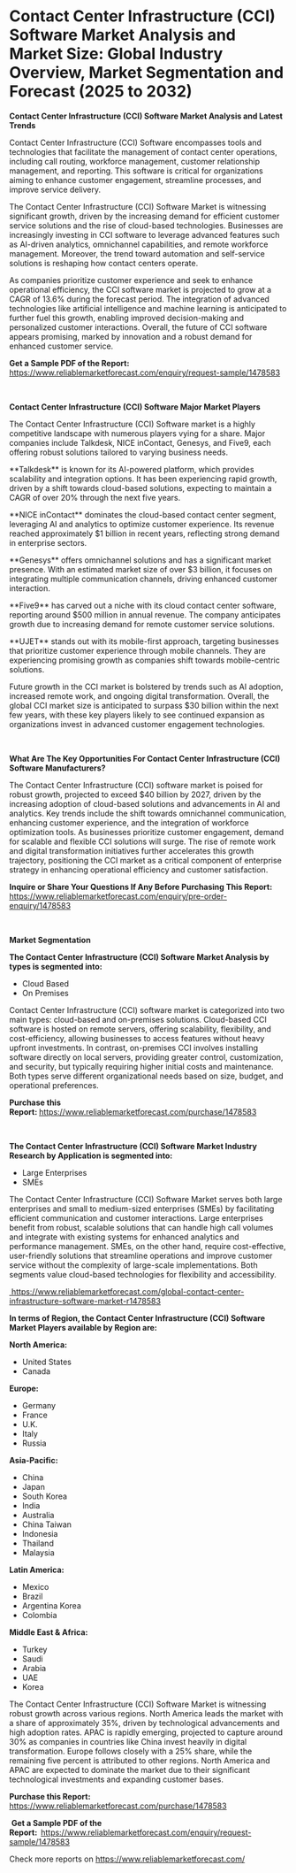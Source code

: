 <p><h1>Contact Center Infrastructure (CCI) Software Market Analysis and Market Size: Global Industry Overview, Market Segmentation and Forecast (2025 to 2032)</h1></p><p><strong>Contact Center Infrastructure (CCI) Software Market Analysis and Latest Trends</strong></p>
<p><p>Contact Center Infrastructure (CCI) Software encompasses tools and technologies that facilitate the management of contact center operations, including call routing, workforce management, customer relationship management, and reporting. This software is critical for organizations aiming to enhance customer engagement, streamline processes, and improve service delivery.</p><p>The Contact Center Infrastructure (CCI) Software Market is witnessing significant growth, driven by the increasing demand for efficient customer service solutions and the rise of cloud-based technologies. Businesses are increasingly investing in CCI software to leverage advanced features such as AI-driven analytics, omnichannel capabilities, and remote workforce management. Moreover, the trend toward automation and self-service solutions is reshaping how contact centers operate.</p><p>As companies prioritize customer experience and seek to enhance operational efficiency, the CCI software market is projected to grow at a CAGR of 13.6% during the forecast period. The integration of advanced technologies like artificial intelligence and machine learning is anticipated to further fuel this growth, enabling improved decision-making and personalized customer interactions. Overall, the future of CCI software appears promising, marked by innovation and a robust demand for enhanced customer service.</p></p>
<p><strong>Get a Sample PDF of the Report:&nbsp;</strong> <a href="https://www.reliablemarketforecast.com/enquiry/request-sample/1478583?utm_campaign=2315&utm_medium=2&utm_source=Github&utm_content=ia&utm_term=23032025&utm_id=contact-center-infrastructure-cci-software">https://www.reliablemarketforecast.com/enquiry/request-sample/1478583</a></p>
<p>&nbsp;</p>
<p><strong>Contact Center Infrastructure (CCI) Software Major Market Players</strong></p>
<p><p>The Contact Center Infrastructure (CCI) Software market is a highly competitive landscape with numerous players vying for a share. Major companies include Talkdesk, NICE inContact, Genesys, and Five9, each offering robust solutions tailored to varying business needs. </p><p>**Talkdesk** is known for its AI-powered platform, which provides scalability and integration options. It has been experiencing rapid growth, driven by a shift towards cloud-based solutions, expecting to maintain a CAGR of over 20% through the next five years. </p><p>**NICE inContact** dominates the cloud-based contact center segment, leveraging AI and analytics to optimize customer experience. Its revenue reached approximately $1 billion in recent years, reflecting strong demand in enterprise sectors.</p><p>**Genesys** offers omnichannel solutions and has a significant market presence. With an estimated market size of over $3 billion, it focuses on integrating multiple communication channels, driving enhanced customer interaction. </p><p>**Five9** has carved out a niche with its cloud contact center software, reporting around $500 million in annual revenue. The company anticipates growth due to increasing demand for remote customer service solutions.</p><p>**UJET** stands out with its mobile-first approach, targeting businesses that prioritize customer experience through mobile channels. They are experiencing promising growth as companies shift towards mobile-centric solutions.</p><p>Future growth in the CCI market is bolstered by trends such as AI adoption, increased remote work, and ongoing digital transformation. Overall, the global CCI market size is anticipated to surpass $30 billion within the next few years, with these key players likely to see continued expansion as organizations invest in advanced customer engagement technologies.</p></p>
<p>&nbsp;</p>
<p><strong>What Are The Key Opportunities For Contact Center Infrastructure (CCI) Software Manufacturers?</strong></p>
<p><p>The Contact Center Infrastructure (CCI) software market is poised for robust growth, projected to exceed $40 billion by 2027, driven by the increasing adoption of cloud-based solutions and advancements in AI and analytics. Key trends include the shift towards omnichannel communication, enhancing customer experience, and the integration of workforce optimization tools. As businesses prioritize customer engagement, demand for scalable and flexible CCI solutions will surge. The rise of remote work and digital transformation initiatives further accelerates this growth trajectory, positioning the CCI market as a critical component of enterprise strategy in enhancing operational efficiency and customer satisfaction.</p></p>
<p><strong>Inquire or Share Your Questions If Any Before Purchasing This Report:</strong> <a href="https://www.reliablemarketforecast.com/enquiry/pre-order-enquiry/1478583?utm_campaign=2315&utm_medium=2&utm_source=Github&utm_content=ia&utm_term=23032025&utm_id=contact-center-infrastructure-cci-software">https://www.reliablemarketforecast.com/enquiry/pre-order-enquiry/1478583</a></p>
<p>&nbsp;</p>
<p><strong>Market Segmentation</strong></p>
<p><strong>The Contact Center Infrastructure (CCI) Software Market Analysis by types is segmented into:</strong></p>
<p><ul><li>Cloud Based</li><li>On Premises</li></ul></p>
<p><p>Contact Center Infrastructure (CCI) software market is categorized into two main types: cloud-based and on-premises solutions. Cloud-based CCI software is hosted on remote servers, offering scalability, flexibility, and cost-efficiency, allowing businesses to access features without heavy upfront investments. In contrast, on-premises CCI involves installing software directly on local servers, providing greater control, customization, and security, but typically requiring higher initial costs and maintenance. Both types serve different organizational needs based on size, budget, and operational preferences.</p></p>
<p><strong>Purchase this Report:&nbsp;</strong><a href="https://www.reliablemarketforecast.com/purchase/1478583?utm_campaign=2315&utm_medium=2&utm_source=Github&utm_content=ia&utm_term=23032025&utm_id=contact-center-infrastructure-cci-software">https://www.reliablemarketforecast.com/purchase/1478583</a></p>
<p>&nbsp;</p>
<p><strong>The Contact Center Infrastructure (CCI) Software Market Industry Research by Application is segmented into:</strong></p>
<p><ul><li>Large Enterprises</li><li>SMEs</li></ul></p>
<p><p>The Contact Center Infrastructure (CCI) Software Market serves both large enterprises and small to medium-sized enterprises (SMEs) by facilitating efficient communication and customer interactions. Large enterprises benefit from robust, scalable solutions that can handle high call volumes and integrate with existing systems for enhanced analytics and performance management. SMEs, on the other hand, require cost-effective, user-friendly solutions that streamline operations and improve customer service without the complexity of large-scale implementations. Both segments value cloud-based technologies for flexibility and accessibility.</p></p>
<p><a href="https://www.reliablemarketforecast.com/global-contact-center-infrastructure-software-market-r1478583?utm_campaign=2315&utm_medium=2&utm_source=Github&utm_content=ia&utm_term=23032025&utm_id=contact-center-infrastructure-cci-software">&nbsp;https://www.reliablemarketforecast.com/global-contact-center-infrastructure-software-market-r1478583</a></p>
<p><strong>In terms of Region, the Contact Center Infrastructure (CCI) Software Market Players available by Region are:</strong></p>
<p>
    <p> <strong> North America: </strong>
        <ul>
            <li>United States</li>
            <li>Canada</li>
        </ul>
        </p> 
    <p> <strong> Europe: </strong>
        <ul>
            <li>Germany</li>
            <li>France</li>
            <li>U.K.</li>
            <li>Italy</li>
            <li>Russia</li>
        </ul>
        </p> 
    <p> <strong> Asia-Pacific: </strong>
        <ul>
            <li>China</li>
            <li>Japan</li>
            <li>South Korea</li>
            <li>India</li>
            <li>Australia</li>
            <li>China Taiwan</li>
            <li>Indonesia</li>
            <li>Thailand</li>
            <li>Malaysia</li>
        </ul>
        </p> 
    <p> <strong> Latin America: </strong>
        <ul>
            <li>Mexico</li>
            <li>Brazil</li>
            <li>Argentina Korea</li>
            <li>Colombia</li>
        </ul>
        </p> 
    <p> <strong> Middle East & Africa: </strong>
        <ul>
            <li>Turkey</li>
            <li>Saudi</li>
            <li>Arabia</li>
            <li>UAE</li>
            <li>Korea</li>
        </ul>
    </p>
    </p>
<p><p>The Contact Center Infrastructure (CCI) Software Market is witnessing robust growth across various regions. North America leads the market with a share of approximately 35%, driven by technological advancements and high adoption rates. APAC is rapidly emerging, projected to capture around 30% as companies in countries like China invest heavily in digital transformation. Europe follows closely with a 25% share, while the remaining five percent is attributed to other regions. North America and APAC are expected to dominate the market due to their significant technological investments and expanding customer bases.</p></p>
<p><strong>Purchase this Report: </strong><a href="https://www.reliablemarketforecast.com/purchase/1478583?utm_campaign=2315&utm_medium=2&utm_source=Github&utm_content=ia&utm_term=23032025&utm_id=contact-center-infrastructure-cci-software">https://www.reliablemarketforecast.com/purchase/1478583</a></p>
<p>&nbsp;<strong>Get a Sample PDF of the Report:&nbsp;&nbsp;</strong><a href="https://www.reliablemarketforecast.com/enquiry/request-sample/1478583?utm_campaign=2315&utm_medium=2&utm_source=Github&utm_content=ia&utm_term=23032025&utm_id=contact-center-infrastructure-cci-software">https://www.reliablemarketforecast.com/enquiry/request-sample/1478583</a></p>
<p><strong></strong></p>
<p>Check more reports on <a href="https://www.reliablemarketforecast.com/?utm_campaign=2315&utm_medium=2&utm_source=Github&utm_content=ia&utm_term=23032025&utm_id=contact-center-infrastructure-cci-software">https://www.reliablemarketforecast.com/</a></p>